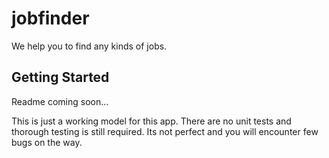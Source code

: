 # jobfinder

We help you to find any kinds of jobs.

## Getting Started

Readme coming soon...

This is just a working model for this app.
There are no unit tests and thorough testing is still required.
Its not perfect and you will encounter few bugs on the way.